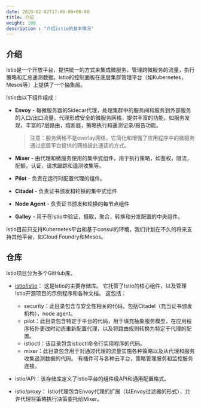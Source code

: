 ```yaml
---
date: 2019-02-02T17:00:00+08:00
title: 介绍
weight: 100
description : "介绍istio的基本情况"
---
```


## 介绍

Istio是一个开放平台，提供统一的方式来集成微服务，管理跨微服务的流量，执行策略和汇总遥测数据。Istio的控制面板在底层集群管理平台（如Kubernetes，Mesos等）上提供了一个抽象层。

Istio由以下组件组成：

- **Envoy** - 每微服务器的Sidecar代理，处理集群中的服务间和服务到外部服务的入口/出口流量。代理形成安全的微服务网格，提供丰富的功能，如服务发现，丰富的7层路由，熔断器，策略执行和遥测记录/报告功能。

  > 注意：服务网格不是overlay网络。它简化和增强了应用程序中的微服务通过底层平台提供的网络彼此通话的方式。

- **Mixer** - 由代理和微服务使用的集中式组件，用于执行策略，如鉴权，限流，配额，认证，请求跟踪和遥测收集等。

- **Pilot** - 负责在运行时配置代理的组件。

- **Citadel** - 负责证书颁发和轮换的集中式组件

- **Node Agent** - 负责证书颁发和轮换的每节点组件

- **Galley** - 用于在Istio中验证，摄取，聚合，转换和分发配置的中央组件。

Istio目前只支持Kubernetes平台和基于consul的环境，我们计划在不久的将来支持其他平台，如Cloud Foundry和Mesos。

## 仓库

Istio项目分为多个GitHub库。

- [istio/istio](https://github.com/istio/istio/blob/master/README.md)： 这是Istio的主要存储库。 它托管了Istio的核心组件，以及管理Istio开源项目的示例程序和各种文档。 这包括：

    - security：此目录包含与安全性相关的代码，包括Citadel（充当证书颁发机构），node agent。
    - pilot：此目录包含特定于平台的代码，用于填充抽象服务模型，在应用程序拓扑更改时动态重新配置代理，以及将路由规则转换为特定于代理的配置。
    - istioctl：该目录包含istioctl命令行实用程序的代码。
    - mixer：此目录包含用于对通过代理的流量实施各种策略以及从代理和服务收集遥测数据的代码。 有插件可与各种云平台，策略管理服务和监控服务连接。

- istio/API：该存储库定义了Istio平台的组件级API和通用配置格式。

- istio/proxy： Istio代理包含Envoy代理的扩展（以Envoy过滤器的形式），允许代理将策略执行决策委托给Mixer。

